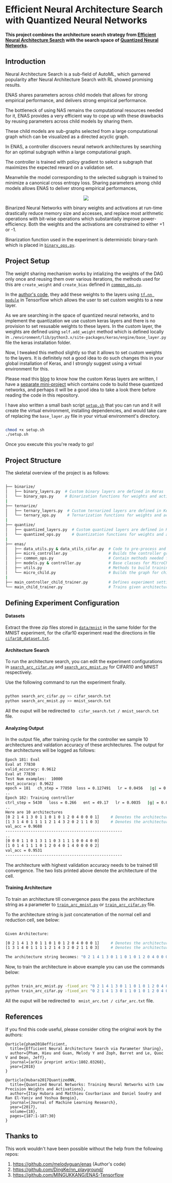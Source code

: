 # Efficient Neural Architecture Search with Quantized Neural Networks

**This project combines the architecture search strategy from [Efficient Neural Architecture Search][1] with the search space of [Quantized Neural Networks][2].** 



Introduction
------------
Neural Architecture Search is a sub-field of AutoML, which garnered popularity after Neural Architecture Search with RL showed promising results. 

ENAS shares parameters across child models that allows for strong empirical performance, and delivers strong empirical performance. 

The bottleneck of using NAS remains the computational resources needed for it, ENAS provides a very efficient way to cope up with these drawbacks by reusing parameters across child models by sharing them. 

These child models are sub-graphs selected from a large computational graph which can be visualized as a directed acyclic graph. 

In ENAS, a controller discovers neural network architectures by searching for an optimal subgraph within a large computational graph. 

The controller is trained with policy gradient to select a subgraph that maximizes the expected reward on a validation set. 

Meanwhile the model corresponding to the selected subgraph is trained to minimize a canonical cross entropy loss. Sharing parameters among child models allows ENAS to deliver strong empirical performances,


<p align="center">
  <img src="https://imgur.com/u5ALF0u.png">
</p>


Binarized Neural Networks with binary weights and activations at run-time drastically reduce memory size and accesses, and replace most arithmetic operations with bit-wise operations which substantially improve power-efficiency. Both the weights and the activations are constrained to either +1 or -1. 

Binarization function used in the experiment is deterministic binary-tanh which is placed in [```binary_ops.py```][3]. 


Project Setup 
-----
The weight sharing mechanism works by intializing the weights of the DAG only once and reusing them over various iterations, the methods used for this are `create_weight` and `create_bias` defined in [`common_ops.py`][14]. 

In the [author's code][13], they add these weights to the layers using [`tf.nn module`][9] in Tensorflow which allows the user to set custom weights to a new layer. 

As we are searching in the space of quantized neural networks, and to implement the quantization we use custom keras layers and there is no provision to set resusable weights to these layers. In the custom layer, the weights are defined using `self.add_weight` method which is defined locally in ` ./environment/lib/python3.x/site-packages/keras/engine/base_layer.py ` file the keras installation folder. 

Now, I tweaked this method slightly so that it allows to set custom weights to the layers. It is definitely not a good idea to do such changes this in your global installation of Keras, and I strongly suggest using a virtual environment for this. 

Please read this [blog][8] to know how the custom Keras layers are written, I have a [separate mini-project][15] which contains code to build these quantized networks, and perhaps it will be a good idea to take a look there before reading the code in this repository. 

I have also written a small bash script [` setup.sh `][16] that you can run and it will create the virtual environment, installing dependencies, and would take care of replacing the `base_layer.py` file in your virtual environment's directory. 

```bash 

chmod +x setup.sh 
./setup.sh 

```

Once you execute this you're ready to go! 

Project Structure
-----------------
The skeletal overview of the project is as follows: 

```bash

├── binarize/
│   ├── binary_layers.py  # Custom binary layers are defined in Keras 
│   └── binary_ops.py     # Binarization functions for weights and activations
|
├── ternarize/
│   ├── ternary_layers.py  # Custom ternarized layers are defined in Keras
│   └── ternary_ops.py     # Ternarization functions for weights and activations
|
├── quantize/
│   ├── quantized_layers.py  # Custom quantized layers are defined in Keras
│   └── quantized_ops.py     # Quantization functions for weights and activations
|
├── enas/                               
│   ├── data_utils.py & data_utils_cifar.py  # Code to pre-process and import datasets
│   ├── micro_controller.py                  # Builds the controller graph 
│   ├── common_ops.py                        # Contain methods needed for reusing weights
│   ├── models.py & controller.py            # Base classes for MicroChild and MicroController
│   ├── utils.py                             # Methods to build training operations graph
│   └── micro_child.py                       # Builds the graph for child model from the architecture string
|
├── main_controller_child_trainer.py         # Defines experiment settings and runs architecture search        
└── main_child_trainer.py                    # Trains given architecture till convergence  
```


Defining Experiment Configuration 
---------------------------------

#### Datasets

Extract the three zip files stored in [``` data/mnist ```][6] in the same folder for the MNIST experiment, for the cifar10 experiment read the directions in file [```cifar10_dataset.txt```][3]. 


#### Architecture Search

To run the architecture search, you can edit the experiment configurations in [```search_arc_cifar.py```][7] and [```search_arc_mnist.py```][9] for CIFAR10 and MNIST respectively. 

Use the following command to run the experiment finally. 

```bash 

python search_arc_cifar.py >> cifar_search.txt
python search_arc_mnist.py >> mnist_search.txt

```
All the ouput will be redirected to ``` cifar_search.txt / mnist_search.txt``` file. 


#### Analyzing Output 

In the output file, after training cycle for the controller we sample 10 architectures and valdation accuracy of these architectures. The output for the architectures will be logged as follows: 

```bash
Epoch 181: Eval
Eval at 77830
valid_accuracy: 0.9612
Eval at 77830
Test Num examples:  10000
test_accuracy: 0.9622
epoch = 181   ch_step = 77850  loss = 0.127491   lr = 0.0456   |g| = 0.2030   tr_acc = 108/128   mins = 549.07    
..   
Epoch 182: Training controller
ctrl_step = 5430   loss = 0.266   ent = 49.17   lr = 0.0035   |g| = 0.0002   acc = 0.9688   bl = 0.97   mins = 550.96
..
Here are 10 architectures
[0 2 1 4 1 3 0 1 1 0 1 0 1 2 0 4 0 0 0 1]     # Denotes the architecture for normal cell 
[1 3 1 4 0 1 1 1 1 2 1 4 3 2 0 2 1 1 0 3]     # Denotes the architecture for reduction cell 
val_acc = 0.9688
---------------------------------------------------
..
[0 0 0 1 1 0 1 3 1 1 0 3 1 1 1 0 0 4 0 0]
[1 0 1 4 1 1 1 0 1 2 0 4 0 1 4 0 0 0 0 2]
val_acc = 0.9531
---------------------------------------------------

```
The architecture with highest validation accuracy needs to be trained till convergence. The two lists printed above denote the architecture of the cell. 


#### Training Architecture  

To train an architecture till convergence pass the pass the architecture string as a parameter to  [```train_arc_mnist.py```][11] or [```train_arc_cifar.py```][12] file.

To the architecture string is just concatenation of the normal cell and reduction cell, see below:

```bash

Given Architecture: 

[0 2 1 4 1 3 0 1 1 0 1 0 1 2 0 4 0 0 0 1]     # Denotes the architecture for normal cell 
[1 3 1 4 0 1 1 1 1 2 1 4 3 2 0 2 1 1 0 3]     # Denotes the architecture for reduction cell 

The architecture string becomes: "0 2 1 4 1 3 0 1 1 0 1 0 1 2 0 4 0 0 0 1 1 3 1 4 0 1 1 1 1 2 1 4 3 2 0 2 1 1 0 3"

```

Now, to train the architecture in above example you can use the commands below: 

```bash

python train_arc_mnist.py -fixed_arc "0 2 1 4 1 3 0 1 1 0 1 0 1 2 0 4 0 0 0 1 1 3 1 4 0 1 1 1 1 2 1 4 3 2 0 2 1 1 0 3" >> mnist_arc.txt
python train_arc_cifar.py -fixed_arc "0 2 1 4 1 3 0 1 1 0 1 0 1 2 0 4 0 0 0 1 1 3 1 4 0 1 1 1 1 2 1 4 3 2 0 2 1 1 0 3" >> cifar_arc.txt
```
All the ouput will be redirected to ``` mnist_arc.txt / cifar_arc.txt``` file. 



References
----------

If you find this code useful, please consider citing the original work by the authors:

```
@article{pham2018efficient,
  title={Efficient Neural Architecture Search via Parameter Sharing},
  author={Pham, Hieu and Guan, Melody Y and Zoph, Barret and Le, Quoc V and Dean, Jeff},
  journal={arXiv preprint arXiv:1802.03268},
  year={2018}
}
```

```
@article{Hubara2017QuantizedNN,
  title={Quantized Neural Networks: Training Neural Networks with Low Precision Weights and Activations},
  author={Itay Hubara and Matthieu Courbariaux and Daniel Soudry and Ran El-Yaniv and Yoshua Bengio},
  journal={Journal of Machine Learning Research},
  year={2017},
  volume={18},
  pages={187:1-187:30}
}
```

Thanks to 
---------

This work wouldn't have been possible without the help from the following repos:

1. https://github.com/melodyguan/enas (Author's code)
2. https://github.com/DingKe/nn_playground/
3. https://github.com/MINGUKKANG/ENAS-Tensorflow

[1]:https://arxiv.org/abs/1802.03268
[2]:https://arxiv.org/abs/1609.07061
[3]:https://github.com/yashkant/ENAS-Quantized-Neural-Networks/blob/master/data/cifar10_dataset.txt
[4]:https://www.tensorflow.org/install/
[5]:https://keras.io/#installation
[6]:https://github.com/yashkant/ENAS-Quantized-Neural-Networks/tree/master/data/mnist
[7]:https://github.com/yashkant/ENAS-Quantized-Neural-Networks/blob/master/search_arc_cifar.py
[8]:https://keras.io/layers/writing-your-own-keras-layers/
[9]:https://www.tensorflow.org/api_docs/python/tf/nn
[10]:https://github.com/yashkant/ENAS-Quantized-Neural-Networks/blob/master/search_arc_mnist.py
[11]:https://github.com/yashkant/ENAS-Quantized-Neural-Networks/blob/master/train_arc_cifar.py
[12]:https://github.com/yashkant/ENAS-Quantized-Neural-Networks/blob/master/train_arc_mnist.py
[13]:https://github.com/MINGUKKANG/ENAS-Tensorflow
[14]:https://github.com/yashkant/ENAS-Quantized-Neural-Networks/blob/master/enas/common_ops.py
[15]:https://github.com/yashkant/Quantized-Nets
[16]:https://github.com/yashkant/ENAS-Quantized-Neural-Networks/blob/master/enas/setup.sh
